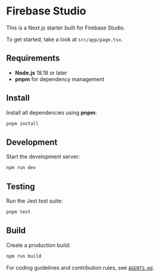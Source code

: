 # Firebase Studio

This is a Next.js starter built for Firebase Studio.

To get started, take a look at `src/app/page.tsx`.

## Requirements

- **Node.js** 18.18 or later
- **pnpm** for dependency management

## Install

Install all dependencies using **pnpm**:

```bash
pnpm install
```

## Development

Start the development server:

```bash
npm run dev
```

## Testing

Run the Jest test suite:

```bash
pnpm test
```

## Build

Create a production build:

```bash
npm run build
```

For coding guidelines and contribution rules, see [`AGENTS.md`](AGENTS.md).
